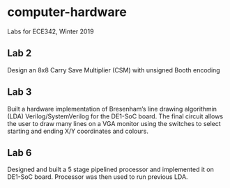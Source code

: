 # computer-hardware
Labs for ECE342, Winter 2019

## Lab 2
Design an 8x8 Carry Save Multiplier (CSM) with unsigned Booth encoding

## Lab 3
Built a  hardware implementation of Bresenham’s line drawing algorithmin (LDA) Verilog/SystemVerilog for the DE1-SoC board. The final circuit allows the user  to draw many lines on a VGA monitor using the switches to select starting and ending X/Y coordinates and colours.

## Lab 6
Designed and built a 5 stage pipelined processor and implemented it on DE1-SoC board. Processor was then used to run previous LDA.
